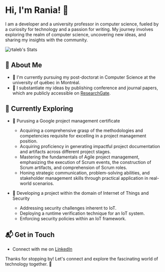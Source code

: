 # Hi, I'm Rania! 👋

I am a developer and a university professor in computer science, fueled by a curiosity for technology and a passion for writing. My journey involves exploring the realm of computer science, uncovering new ideas, and sharing my insights with the community.

![rtaleb's Stats](https://github-readme-stats.vercel.app/api?username=rtaleb&theme=vue-dark&show_icons=true&hide_border=true&count_private=true)

## 🚀 About Me

- 🔭 I'm currently pursuing my post-doctorat in Computer Science at the university of québec in Montréal.
- 📝 I substantiate my ideas by publishing conference and journal papers, which are publicly accessible on [ResearchGate](https://www.researchgate.net/profile/Rania_Taleb).
  

## 🌱 Currently Exploring

- 🚀 Purusing a Google project management certificate
  - Acquiring a comprehensive grasp of the methodologies and competencies requisite for excelling in a project management position.
  - Acquiring proficiency in generating impactful project documentation and artifacts across different project stages.
  - Mastering the fundamentals of Agile project management, emphasizing the execution of Scrum events, the construction of Scrum artifacts, and comprehension of Scrum roles.
  - Honing strategic communication, problem-solving abilities, and stakeholder management skills through practical application in real-world scenarios.
    
- 🚀 Developing a project within the domain of Internet of Things and Security
  - Addressing security challenges inherent to IoT.
  - Deploying a runtime verification technique for an IoT system.
  - Enforcing security policies within an IoT framework.
  
## 📬 Get in Touch

- Connect with me on [LinkedIn](https://www.linkedin.com/in/raniataleb/)


Thanks for stopping by! Let's connect and explore the fascinating world of technology together. 🚀



